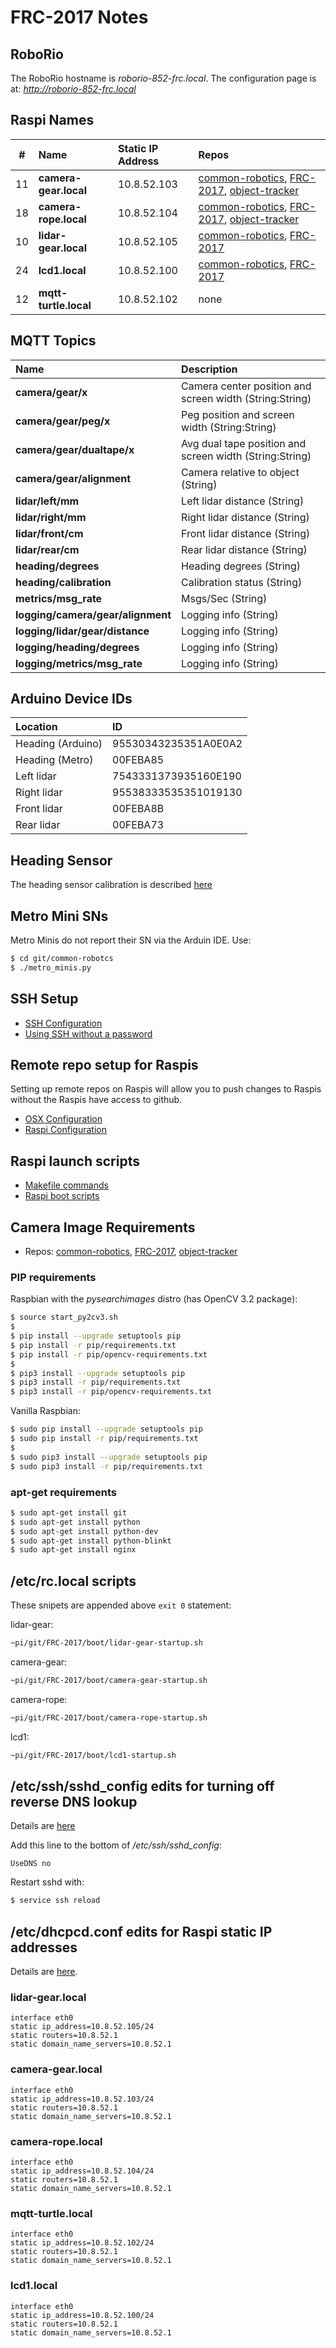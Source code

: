 # FRC-2017 Notes

## RoboRio

The RoboRio hostname is *roborio-852-frc.local*.  The configuration page is at: *http://roborio-852-frc.local*
## Raspi Names

| #   | Name                       |Static IP Address  | Repos                                              |
|:---:|:---------------------------|:------------------|:---------------------------------------------------|
| 11  | **camera-gear.local**      |10.8.52.103        | [common-robotics](https://github.com/athenian-robotics/common-robotics), [FRC-2017](https://github.com/athenian-robotics/FRC-2017), [object-tracker](https://github.com/athenian-robotics/object-tracking)          |
| 18  | **camera-rope.local**      |10.8.52.104        | [common-robotics](https://github.com/athenian-robotics/common-robotics), [FRC-2017](https://github.com/athenian-robotics/FRC-2017), [object-tracker](https://github.com/athenian-robotics/object-tracking)          |
| 10  | **lidar-gear.local**       |10.8.52.105        | [common-robotics](https://github.com/athenian-robotics/common-robotics), [FRC-2017](https://github.com/athenian-robotics/FRC-2017)                          |
| 24  | **lcd1.local**             |10.8.52.100        | [common-robotics](https://github.com/athenian-robotics/common-robotics), [FRC-2017](https://github.com/athenian-robotics/FRC-2017) |
| 12  | **mqtt-turtle.local**      |10.8.52.102        | none                                               |

## MQTT Topics 
| Name                             | Description                                             |
|:---------------------------------|:--------------------------------------------------------|
|**camera/gear/x**                 | Camera center position and screen width (String:String) |
|**camera/gear/peg/x**             | Peg position and screen width (String:String)           |
|**camera/gear/dualtape/x**        | Avg dual tape position and screen width (String:String) |
|**camera/gear/alignment**         | Camera relative to object (String)                      |
|**lidar/left/mm**                 | Left lidar distance (String)                            |
|**lidar/right/mm**                | Right lidar distance (String)                           |
|**lidar/front/cm**                | Front lidar distance (String)                           |
|**lidar/rear/cm**                 | Rear lidar distance (String)                            |
|**heading/degrees**               | Heading degrees (String)                                |
|**heading/calibration**           | Calibration status (String)                             |
|**metrics/msg_rate**              | Msgs/Sec (String)                                       |
|**logging/camera/gear/alignment** | Logging info (String)                                   |
|**logging/lidar/gear/distance**   | Logging info (String)                                   |
|**logging/heading/degrees**       | Logging info (String)                                   |
|**logging/metrics/msg_rate**      | Logging info (String)                                   |

## Arduino Device IDs
| Location                  | ID                                                      |
|:--------------------------|:--------------------------------------------------------|
|Heading (Arduino)          | 95530343235351A0E0A2                                    |
|Heading (Metro)            | 00FEBA85                                                |
|Left lidar                 | 7543331373935160E190                                    |
|Right lidar                | 95538333535351019130                                    |
|Front lidar                | 00FEBA8B                                                |
|Rear lidar                 | 00FEBA73                                                |


## Heading Sensor

The heading sensor calibration is described [here](https://learn.adafruit.com/bno055-absolute-orientation-sensor-with-raspberry-pi-and-beaglebone-black/webgl-example?embeds=allow#sensor-calibration)

## Metro Mini SNs

Metro Minis do not report their SN via the Arduin IDE. Use:
```bash
$ cd git/common-robotcs
$ ./metro_minis.py
```
 
## SSH Setup

* [SSH Configuration](https://github.com/athenian-robotics/FRC-2017/wiki/SSH-configuration-file)
* [Using SSH without a password](https://github.com/athenian-robotics/FRC-2017/wiki/Using-SSH-without-a-password)


## Remote repo setup for Raspis

Setting up remote repos on Raspis will allow you to push changes to Raspis without the Raspis
have access to github.

* [OSX Configuration](https://github.com/athenian-robotics/FRC-2017/wiki/OSX-configuration-for-remote-repos)
* [Raspi Configuration](https://github.com/athenian-robotics/FRC-2017/wiki/Raspi-configuration-for-remote-repos)


## Raspi launch scripts

* [Makefile commands](https://github.com/athenian-robotics/FRC-2017/wiki/Makefile-commands)
* [Raspi boot scripts](https://github.com/athenian-robotics/FRC-2017/wiki/Raspi-boot-scripts)

## Camera Image Requirements

* Repos: [common-robotics](https://github.com/athenian-robotics/common-robotics), [FRC-2017](https://github.com/athenian-robotics/FRC-2017), [object-tracker](https://github.com/athenian-robotics/object-tracking)  

### PIP requirements

Raspbian with the *pysearchimages* distro (has OpenCV 3.2 package):

```bash
$ source start_py2cv3.sh
$
$ pip install --upgrade setuptools pip
$ pip install -r pip/requirements.txt
$ pip install -r pip/opencv-requirements.txt
$
$ pip3 install --upgrade setuptools pip
$ pip3 install -r pip/requirements.txt
$ pip3 install -r pip/opencv-requirements.txt
```

Vanilla Raspbian:

```bash
$ sudo pip install --upgrade setuptools pip
$ sudo pip install -r pip/requirements.txt
$
$ sudo pip3 install --upgrade setuptools pip
$ sudo pip3 install -r pip/requirements.txt
```

### apt-get requirements
```bash
$ sudo apt-get install git
$ sudo apt-get install python
$ sudo apt-get install python-dev
$ sudo apt-get install python-blinkt
$ sudo apt-get install nginx
```

## /etc/rc.local scripts

These snipets are appended above `exit 0` statement:

lidar-gear:

```bash
~pi/git/FRC-2017/boot/lidar-gear-startup.sh
```
camera-gear:
  
```bash
~pi/git/FRC-2017/boot/camera-gear-startup.sh
```

camera-rope:
  
```bash
~pi/git/FRC-2017/boot/camera-rope-startup.sh
```

lcd1:

```bash
~pi/git/FRC-2017/boot/lcd1-startup.sh
```

## /etc/ssh/sshd_config edits for turning off reverse DNS lookup

Details are [here](https://linux-tips.com/t/disabling-reverse-dns-lookups-in-ssh/222)

Add this line to the bottom of */etc/ssh/sshd_config*:
```
UseDNS no
```

Restart sshd with: 
```bash
$ service ssh reload
```

## /etc/dhcpcd.conf edits for Raspi static IP addresses 

Details are [here](https://www.modmypi.com/blog/how-to-give-your-raspberry-pi-a-static-ip-address-update).

### lidar-gear.local

```
interface eth0
static ip_address=10.8.52.105/24
static routers=10.8.52.1
static domain_name_servers=10.8.52.1
```

### camera-gear.local

```
interface eth0
static ip_address=10.8.52.103/24
static routers=10.8.52.1
static domain_name_servers=10.8.52.1
```

### camera-rope.local

```
interface eth0
static ip_address=10.8.52.104/24
static routers=10.8.52.1
static domain_name_servers=10.8.52.1
```


### mqtt-turtle.local

```
interface eth0
static ip_address=10.8.52.102/24
static routers=10.8.52.1
static domain_name_servers=10.8.52.1
```

### lcd1.local

```
interface eth0
static ip_address=10.8.52.100/24
static routers=10.8.52.1
static domain_name_servers=10.8.52.1
```
